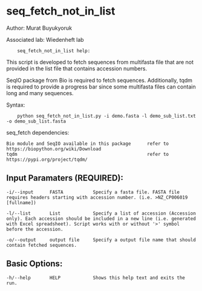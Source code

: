 # seq_fetch_not_in_list

Author: Murat Buyukyoruk

Associated lab: Wiedenheft lab

        seq_fetch_not_in_list help:

This script is developed to fetch sequences from multifasta file that are not provided in the list file that contains accession numbers. 

SeqIO package from Bio is required to fetch sequences. Additionally, tqdm is required to provide a progress bar since some multifasta files can contain long and many sequences.
        
Syntax:

        python seq_fetch_not_in_list.py -i demo.fasta -l demo_sub_list.txt -o demo_sub_list.fasta

seq_fetch dependencies:

	Bio module and SeqIO available in this package      refer to https://biopython.org/wiki/Download
	tqdm                                                refer to https://pypi.org/project/tqdm/
	
Input Paramaters (REQUIRED):
----------------------------
	-i/--input		FASTA			Specify a fasta file. FASTA file requires headers starting with accession number. (i.e. >NZ_CP006019 [fullname])

	-l/--list		List			Specify a list of accession (Accession only). Each accession should be included in a new line (i.e. generated with Excel spreadsheet). Script works with or without '>' symbol before the accession.

	-o/--output		output file	    Specify a output file name that should contain fetched sequences.
	
Basic Options:
--------------
	-h/--help		HELP			Shows this help text and exits the run.

	
